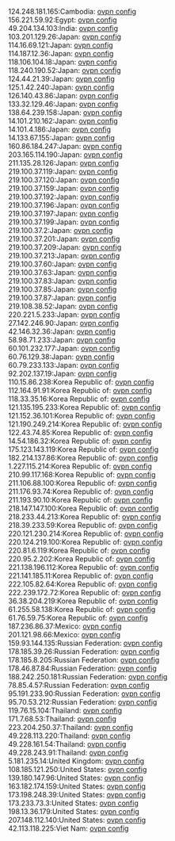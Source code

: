 124.248.181.165:Cambodia: [ovpn config](vpn/124_248_181_165.ovpn)  
156.221.59.92:Egypt: [ovpn config](vpn/156_221_59_92.ovpn)  
49.204.134.103:India: [ovpn config](vpn/49_204_134_103.ovpn)  
103.201.129.26:Japan: [ovpn config](vpn/103_201_129_26.ovpn)  
114.16.69.121:Japan: [ovpn config](vpn/114_16_69_121.ovpn)  
114.187.12.36:Japan: [ovpn config](vpn/114_187_12_36.ovpn)  
118.106.104.18:Japan: [ovpn config](vpn/118_106_104_18.ovpn)  
118.240.190.52:Japan: [ovpn config](vpn/118_240_190_52.ovpn)  
124.44.21.39:Japan: [ovpn config](vpn/124_44_21_39.ovpn)  
125.1.42.240:Japan: [ovpn config](vpn/125_1_42_240.ovpn)  
126.140.43.86:Japan: [ovpn config](vpn/126_140_43_86.ovpn)  
133.32.129.46:Japan: [ovpn config](vpn/133_32_129_46.ovpn)  
138.64.239.158:Japan: [ovpn config](vpn/138_64_239_158.ovpn)  
14.101.210.162:Japan: [ovpn config](vpn/14_101_210_162.ovpn)  
14.101.4.186:Japan: [ovpn config](vpn/14_101_4_186.ovpn)  
14.133.67.155:Japan: [ovpn config](vpn/14_133_67_155.ovpn)  
160.86.184.247:Japan: [ovpn config](vpn/160_86_184_247.ovpn)  
203.165.114.190:Japan: [ovpn config](vpn/203_165_114_190.ovpn)  
211.135.28.126:Japan: [ovpn config](vpn/211_135_28_126.ovpn)  
219.100.37.119:Japan: [ovpn config](vpn/219_100_37_119.ovpn)  
219.100.37.120:Japan: [ovpn config](vpn/219_100_37_120.ovpn)  
219.100.37.159:Japan: [ovpn config](vpn/219_100_37_159.ovpn)  
219.100.37.192:Japan: [ovpn config](vpn/219_100_37_192.ovpn)  
219.100.37.196:Japan: [ovpn config](vpn/219_100_37_196.ovpn)  
219.100.37.197:Japan: [ovpn config](vpn/219_100_37_197.ovpn)  
219.100.37.199:Japan: [ovpn config](vpn/219_100_37_199.ovpn)  
219.100.37.2:Japan: [ovpn config](vpn/219_100_37_2.ovpn)  
219.100.37.201:Japan: [ovpn config](vpn/219_100_37_201.ovpn)  
219.100.37.209:Japan: [ovpn config](vpn/219_100_37_209.ovpn)  
219.100.37.213:Japan: [ovpn config](vpn/219_100_37_213.ovpn)  
219.100.37.60:Japan: [ovpn config](vpn/219_100_37_60.ovpn)  
219.100.37.63:Japan: [ovpn config](vpn/219_100_37_63.ovpn)  
219.100.37.83:Japan: [ovpn config](vpn/219_100_37_83.ovpn)  
219.100.37.85:Japan: [ovpn config](vpn/219_100_37_85.ovpn)  
219.100.37.87:Japan: [ovpn config](vpn/219_100_37_87.ovpn)  
219.108.38.52:Japan: [ovpn config](vpn/219_108_38_52.ovpn)  
220.221.5.233:Japan: [ovpn config](vpn/220_221_5_233.ovpn)  
27.142.246.90:Japan: [ovpn config](vpn/27_142_246_90.ovpn)  
42.146.32.36:Japan: [ovpn config](vpn/42_146_32_36.ovpn)  
58.98.71.233:Japan: [ovpn config](vpn/58_98_71_233.ovpn)  
60.101.232.177:Japan: [ovpn config](vpn/60_101_232_177.ovpn)  
60.76.129.38:Japan: [ovpn config](vpn/60_76_129_38.ovpn)  
60.79.233.133:Japan: [ovpn config](vpn/60_79_233_133.ovpn)  
92.202.137.19:Japan: [ovpn config](vpn/92_202_137_19.ovpn)  
110.15.86.238:Korea Republic of: [ovpn config](vpn/110_15_86_238.ovpn)  
112.164.91.91:Korea Republic of: [ovpn config](vpn/112_164_91_91.ovpn)  
118.33.35.16:Korea Republic of: [ovpn config](vpn/118_33_35_16.ovpn)  
121.135.195.233:Korea Republic of: [ovpn config](vpn/121_135_195_233.ovpn)  
121.152.36.101:Korea Republic of: [ovpn config](vpn/121_152_36_101.ovpn)  
121.190.249.214:Korea Republic of: [ovpn config](vpn/121_190_249_214.ovpn)  
122.43.74.85:Korea Republic of: [ovpn config](vpn/122_43_74_85.ovpn)  
14.54.186.32:Korea Republic of: [ovpn config](vpn/14_54_186_32.ovpn)  
175.123.143.119:Korea Republic of: [ovpn config](vpn/175_123_143_119.ovpn)  
182.214.137.86:Korea Republic of: [ovpn config](vpn/182_214_137_86.ovpn)  
1.227.115.214:Korea Republic of: [ovpn config](vpn/1_227_115_214.ovpn)  
210.99.117.168:Korea Republic of: [ovpn config](vpn/210_99_117_168.ovpn)  
211.106.88.100:Korea Republic of: [ovpn config](vpn/211_106_88_100.ovpn)  
211.176.93.74:Korea Republic of: [ovpn config](vpn/211_176_93_74.ovpn)  
211.193.90.10:Korea Republic of: [ovpn config](vpn/211_193_90_10.ovpn)  
218.147.147.100:Korea Republic of: [ovpn config](vpn/218_147_147_100.ovpn)  
218.233.44.213:Korea Republic of: [ovpn config](vpn/218_233_44_213.ovpn)  
218.39.233.59:Korea Republic of: [ovpn config](vpn/218_39_233_59.ovpn)  
220.121.230.214:Korea Republic of: [ovpn config](vpn/220_121_230_214.ovpn)  
220.124.219.100:Korea Republic of: [ovpn config](vpn/220_124_219_100.ovpn)  
220.81.6.119:Korea Republic of: [ovpn config](vpn/220_81_6_119.ovpn)  
220.95.2.202:Korea Republic of: [ovpn config](vpn/220_95_2_202.ovpn)  
221.138.196.112:Korea Republic of: [ovpn config](vpn/221_138_196_112.ovpn)  
221.141.185.11:Korea Republic of: [ovpn config](vpn/221_141_185_11.ovpn)  
222.105.82.64:Korea Republic of: [ovpn config](vpn/222_105_82_64.ovpn)  
222.239.172.72:Korea Republic of: [ovpn config](vpn/222_239_172_72.ovpn)  
36.38.204.219:Korea Republic of: [ovpn config](vpn/36_38_204_219.ovpn)  
61.255.58.138:Korea Republic of: [ovpn config](vpn/61_255_58_138.ovpn)  
61.76.59.75:Korea Republic of: [ovpn config](vpn/61_76_59_75.ovpn)  
187.236.86.37:Mexico: [ovpn config](vpn/187_236_86_37.ovpn)  
201.121.98.66:Mexico: [ovpn config](vpn/201_121_98_66.ovpn)  
159.93.144.135:Russian Federation: [ovpn config](vpn/159_93_144_135.ovpn)  
178.185.39.26:Russian Federation: [ovpn config](vpn/178_185_39_26.ovpn)  
178.185.8.205:Russian Federation: [ovpn config](vpn/178_185_8_205.ovpn)  
178.46.87.84:Russian Federation: [ovpn config](vpn/178_46_87_84.ovpn)  
188.242.250.181:Russian Federation: [ovpn config](vpn/188_242_250_181.ovpn)  
78.85.4.57:Russian Federation: [ovpn config](vpn/78_85_4_57.ovpn)  
95.191.233.90:Russian Federation: [ovpn config](vpn/95_191_233_90.ovpn)  
95.70.53.212:Russian Federation: [ovpn config](vpn/95_70_53_212.ovpn)  
119.76.15.104:Thailand: [ovpn config](vpn/119_76_15_104.ovpn)  
171.7.68.53:Thailand: [ovpn config](vpn/171_7_68_53.ovpn)  
223.204.250.37:Thailand: [ovpn config](vpn/223_204_250_37.ovpn)  
49.228.113.220:Thailand: [ovpn config](vpn/49_228_113_220.ovpn)  
49.228.161.54:Thailand: [ovpn config](vpn/49_228_161_54.ovpn)  
49.228.243.91:Thailand: [ovpn config](vpn/49_228_243_91.ovpn)  
5.181.235.14:United Kingdom: [ovpn config](vpn/5_181_235_14.ovpn)  
108.185.121.250:United States: [ovpn config](vpn/108_185_121_250.ovpn)  
139.180.147.96:United States: [ovpn config](vpn/139_180_147_96.ovpn)  
163.182.174.159:United States: [ovpn config](vpn/163_182_174_159.ovpn)  
173.198.248.39:United States: [ovpn config](vpn/173_198_248_39.ovpn)  
173.233.73.3:United States: [ovpn config](vpn/173_233_73_3.ovpn)  
198.13.36.179:United States: [ovpn config](vpn/198_13_36_179.ovpn)  
207.148.112.140:United States: [ovpn config](vpn/207_148_112_140.ovpn)  
42.113.118.225:Viet Nam: [ovpn config](vpn/42_113_118_225.ovpn)  
